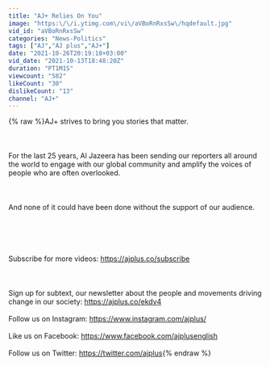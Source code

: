 ```yaml
---
title: "AJ+ Relies On You"
image: "https:\/\/i.ytimg.com\/vi\/aVBoRnRxsSw\/hqdefault.jpg"
vid_id: "aVBoRnRxsSw"
categories: "News-Politics"
tags: ["AJ","AJ plus","AJ+"]
date: "2021-10-26T20:19:18+03:00"
vid_date: "2021-10-13T18:48:20Z"
duration: "PT1M1S"
viewcount: "582"
likeCount: "30"
dislikeCount: "13"
channel: "AJ+"
---
```

{% raw %}AJ+ strives to bring you stories that matter.  <br /><br /><br /><br />For the last 25 years, Al Jazeera has been sending our reporters all around the world to engage with our global community and amplify the voices of people who are often overlooked. <br /><br /><br /><br />And none of it could have been done without the support of our audience. <br /><br /><br /><br /><br /><br />Subscribe for more videos: <a rel="nofollow" target="blank" href="https://ajplus.co/subscribe">https://ajplus.co/subscribe</a><br /><br /> <br /><br />Sign up for subtext, our newsletter about the people and movements driving change in our society: <a rel="nofollow" target="blank" href="https://ajplus.co/ekdv4">https://ajplus.co/ekdv4</a><br /><br />Follow us on Instagram: <a rel="nofollow" target="blank" href="https://www.instagram.com/ajplus/">https://www.instagram.com/ajplus/</a><br /><br />Like us on Facebook: <a rel="nofollow" target="blank" href="https://www.facebook.com/ajplusenglish">https://www.facebook.com/ajplusenglish</a><br /><br />Follow us on Twitter: <a rel="nofollow" target="blank" href="https://twitter.com/ajplus">https://twitter.com/ajplus</a>{% endraw %}
